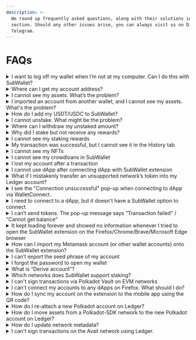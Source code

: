 ```yaml
---
description: >-
  We round up frequently asked questions, along with their solutions in this
  section. Should any other issues arise, you can always visit us on Discord and
  Telegram.
---
```


# FAQs

<details>

<summary>I want to log off my wallet when I’m not at my computer. Can I do this with SubWallet?</summary>

To keep the security of your assets while you are away, you can use the **lock function** of SubWallet. Please follow the instructions [here](getting-started/lock-and-unlock-your-wallet/).

</details>

<details>

<summary>Where can I get my account address?</summary>

Your account address should be visible under your account name. If you cannot see the address, you are likely in the "All accounts" mode. Since an address must go with a specific account, you would need to choose the exact account for which you want to get the address.

To choose an account, click on the account name to get to the account selection tab, select the specific account you want, and the address will be visible.&#x20;

![](../.gitbook/assets/image.png)

<img src="../.gitbook/assets/image (1951).png" alt="" data-size="original">

</details>

<details>

<summary>I cannot see my assets. What’s the problem?</summary>

You can change the endpoint/provider or add a new endpoint/provider by following the instructions [here](customize-endpoint-provider.md).

In case you have changed your provider but still cannot see the asset, you should restart the wallet or check again later. Some providers have slow processing speeds, and sometimes nodes can be unstable. If you need extra support, you can always visit us on [Discord](https://discord.gg/CvVewvApry) and [Telegram](https://t.me/subwallet).

</details>

<details>

<summary>I imported an account from another wallet, and I cannot see my assets. What's the problem?</summary>

Please make sure that you have activated the network on which you have the assets.

In some cases, if you import an account by seedphrase, problems can arise if the seedphrase of your original wallet is not compatible with SubWallet. Trust Wallet and Safepal are among the wallets that are not compatible with us. In this case, we suggest you create a new wallet account with SubWallet and transfer your assets from your original wallet to this new account.&#x20;

To create a new wallet account with SubWallet, please follow the instructions [here](https://docs.subwallet.app/user-guide/create-an-account).&#x20;

To receive assets with a SubWallet account, please follow the instructions [here](receive-and-transfer-assets/receive-tokens-and-nfts.md).

If you need further information, feel free to reach out to us via [Discord](https://discord.gg/CvVewvApry) and [Telegram](https://t.me/subwallet).

</details>

<details>

<summary>How do I add my USDT/USDC to SubWallet?</summary>

Before adding your USDT/USDC, you should select the correct network corresponding to your USDT/USDC in SubWallet.

With **USDT**, SubWallet currently supports a list of the networks below.

* Acala
* Astar
* Astar - EVM
* Bifrost Polkadot
* Calamari
* Parallel
* Hydration
* Interlay
* Kintsugi
* Pendulum
* Polkadot Asset Hub (Statemint)
* Moonbeam
* Kusama Asset Hub (Statemint)
* Shiden - EVM
* Equilibrium
* Binance Smart Chain
* Ethereum
* Polygon
* Arbitrum One
* Optimism
* Viction
* Hydration Rococo

With **USDC**, we support a list of the below networks.

* Calamari
* Moonbeam
* Moonriver
* Astar - EVM
* Shiden - EVM
* Binance Smart Chain
* Ethereum
* Polygon
* Arbitrum One
* Optimism
* Viction
* Polkadot Asset Hub (Statemint)
* Hydration
* Acala
* Interlay
* Centrifuge
* Ethereum Goerli
* Ethereum Sepolia

</details>

<details>

<summary>I cannot unstake. What might be the problem?</summary>

The unstake feature can be unavailable if you haven't yet withdrawn the amount you have unstaked earlier. Please claim/withdraw the assets you have unstaked before, and you can continue unstaking.

</details>

<details>

<summary>Where can I withdraw my unstaked amount?</summary>

Before withdrawing your unstaked assets, please make sure that you are **NOT** in "All accounts" mode, since this is a read-only mode. Then please follow the instructions for unstaking & withdrawing [here](manage-staking/).&#x20;

</details>

<details>

<summary>Why did I stake but not receive any rewards?</summary>

There are several reasons why you cannot see/receive staking rewards.

1. You might want to double-check the pool/validator you staked in.&#x20;

With **Nomination pool**, you will not be rewarded if your selected pool appears in "**Not earning**" status. This occurs when either you choose a pool with a Not earning status from the start or your selected pool is inactive.

An example of a "_Not earning" nomination pool_ would look like this.

<img src="../.gitbook/assets/image (1940).png" alt="" data-size="original">

With **Direct nomination**, you can go to the [Staking tab on the Subscan website](https://polkadot.subscan.io/validator) to check whether your chosen validator is active. Here, we attached a link to the Staking tab on the Polkadot network for your example.

<img src="../.gitbook/assets/image (1941).png" alt="" data-size="original">

2. Your chosen pool/validator might be slashing. If you were actively nominating that pool/validator when the slash occurred, your stake would get slashed too.
3. If you unstake your chosen pool/validator midway, the staking status will change to unbond, and you will not receive any rewards.
4. You might not see your staking rewards due to UI bugs, even if you actually received them. In this case, please contact us via [Discord](https://discord.gg/CvVewvApry) and [Telegram](https://t.me/subwallet) for support.

</details>

<details>

<summary>I cannot see my staking rewards</summary>

For some networks, there have not been any data indexers to track real-time information about your staking rewards. However, you can observe your balance to know whether or not your staking is paying off. A slight increase in your total balance would be a sign of staking rewards.&#x20;

If you stake with a validator, your staking rewards will be automatically claimed in your wallet. Below are the instructions for checking your rewards in the Rewards History tab.

<img src="../.gitbook/assets/image (1932).png" alt="" data-size="original">

<img src="../.gitbook/assets/image (1918).png" alt="" data-size="original">

<img src="../.gitbook/assets/image (1919).png" alt="" data-size="original">

</details>

<details>

<summary>My transaction was successful, but I cannot see it in the History tab</summary>

In this case, you might want to select the network corresponding to the transactions you made on that network.&#x20;

**Step 1: Check your account**&#x20;

In order to change your account, you can click on the account name to get to the account management screen.&#x20;

<img src="../.gitbook/assets/image (1957).png" alt="" data-size="original">

SubWallet supports two types of accounts: EVM and Polkadot-SDK. We choose a _Polkadot-SDK account_ for this example.

<img src="../.gitbook/assets/image (1958).png" alt="" data-size="original">

**Step 2: Check your network**

Click on the network name to get to the network selection tab.

<img src="../.gitbook/assets/image (1959).png" alt="" data-size="original">

A list of networks will appear for you to choose from. We choose the _Polkadot network_ for this example.

<img src="../.gitbook/assets/image (1960).png" alt="" data-size="original">

</details>

<details>

<summary>I cannot see my NFTs</summary>

:information\_source: While SubWallet covers many standard NFTs and Tokens, some may not be supported automatically. If yours are among these, please reach out to us on [Discord](https://discord.gg/CvVewvApry) or [Telegram](https://t.me/subwallet) for assistance.

If you don't see your NFTs and tokens, you can manually import them into SubWallet.

<img src="../.gitbook/assets/image (1944).png" alt="" data-size="original">

<img src="../.gitbook/assets/image (1945).png" alt="" data-size="original">

In case you have imported your NFTs into SubWallet, it might take some time for the wallet to display them. Please wait for a while and check again later.&#x20;

</details>

<details>

<summary>I cannot see my crowdloans in SubWallet</summary>

At the moment, if you participate in crowdloans via third parties, such as [Bifrost Finance](https://bifrost.finance/) and [Parallel Finance](https://parallel.fi/), your crowdloans will not be visible in SubWallet.

</details>

<details>

<summary>I lost my account after a transaction</summary>

Before signing a transaction, please make sure that the remaining balance in your account after that transaction is above the existential deposit amount. More information on existential balance can be found [here](https://support.polkadot.network/support/solutions/articles/65000168651-what-is-the-existential-deposit-).

</details>

<details>

<summary>I cannot use dApp after connecting dApp with SubWallet extension</summary>

This issue can happen if you have multiple extension wallets with your browser. Extension wallets can cause conflict among each other.

We suggest you disable other extension wallets and reconnect SubWallet. If that also does not work, please reach out to us via [Discord](https://discord.gg/CvVewvApry) and [Telegram](https://t.me/subwallet).&#x20;

</details>

<details>

<summary>What if I mistakenly transfer an unsupported network’s token into my Ledger account?</summary>

:information\_source: _**Which situation does this user guide refer to?**_

When a user attaches a Ledger account to any hot wallet and chooses to connect a Substrate network (aka Polkadot SDK network such as Polkadot, Kusama, etc.), all the actions users can execute are only limited to the chosen network. For example, if a user chooses to connect Polkadot network, this user can only see the balance of DOT and make transactions on the Polkadot network.\
\
For some reason, users can mistakenly send different tokens to the chosen Substrate network. To illustrate, when a user sends his/her CFG tokens to his/her Ledger account on the Polkadot network, these tokens can not be displayed, and as a result, they can not be used for any kind of transaction, either. (Including token transfer, staking, etc)\
\
In this FAQ, we will demonstrate the case where CFG is mistakenly transferred to a Ledger account currently on Polkadot and How you can withdraw it using our tool.&#x20;

:information\_source: _**Note**_: This method also applies to the following networks: Acala, Ajuna Network, Aleph Zero, Astar, Bifrost (Polkadot), Bifrost (Kusama), Centrifuge, Composable Finance, Darwinia2, Dock, Edgeware, Equilibrium, Genshiro, HydraDX, Interlay, Karura, Khala, Kusama, Nodle, OriginTrail, Parallel, Pendulum, Phala, Picasso, Polkadex, Polkadot, Polymesh Mainnet, QUARTZ by UNIQUE, AssetHub (Polkadot), AssetHub (Kusama), Ternoa, Unique Network, Zeitgeist, and SORA.

**Step 1: Download the tool from this** [**link**](https://github.com/Koniverse/Ledger-Account-Recovery-Tool/releases)

<img src="../.gitbook/assets/image (1920).png" alt="" data-size="original">

**Step 2: Turn off your internet connection**

**Step 3: Extract the folder from the downloaded zip file and open index.html**

<img src="../.gitbook/assets/image (1961).png" alt="" data-size="original">

<img src="../.gitbook/assets/image (1962).png" alt="" data-size="original">

**Step 4: Open the file in a browser**

We use _Chrome_ for this example.

<img src="../.gitbook/assets/image (1926).png" alt="" data-size="original">

**Step 5: Select the network of the Ledger account, enter the seed phrase, and account address**

<img src="../.gitbook/assets/image (1927).png" alt="" data-size="original">

**Step 6: Click Export JSON file, and create a strong password to protect the JSON file**

<img src="../.gitbook/assets/Untitled.png" alt="" data-size="original">

<img src="../.gitbook/assets/image (1928).png" alt="" data-size="original">

**Step 7: Import the JSON file into SubWallet and recover the funds by sending all tokens to another account**

You can see how to import the JSON file into SubWallet [here](account-management/import-and-restore-an-account.md).

<img src="../.gitbook/assets/image (1929).png" alt="" data-size="original">

The imported account will have the name "Ledger Recovery".

<img src="../.gitbook/assets/image (1931).png" alt="" data-size="original">

Then, you send all your tokens to another account. You can follow the instructions [here](receive-and-transfer-assets/transfer-tokens/) to transfer all your assets to another account.

That's how you can recover the tokens you mistakenly transferred to an unsupported network in your Ledger account. Should any issues arise, please reach out to us via [Discord](https://discord.gg/CvVewvApry) and [Telegram](https://t.me/subwallet).&#x20;

</details>

<details>

<summary>I see the "Connection unsuccessful" pop-up when connecting to dApp via WalletConnect.</summary>

In this case, please try re-connecting WalletConnect again using 1 of the 2 options below:

#### **Option 1: Get the latest connection on WalletConnect and re-connect**

**Step 1**: Open the dApp you want to connect and choose “**WalletConnect**”.

_Here, we are using Galxe as an example._

<img src="../.gitbook/assets/Screenshot_48.png" alt="" data-size="original">

**Step 2**: Get the latest connection from the WalletConnect pop-up by selecting your preferred way to connect.

:information\_source: Here, there will be 2 ways to connect your wallet:

* Save the QR code and use it to connect.
* Copy the URI link by clicking the copy icon and use it to connect.

<img src="../.gitbook/assets/Screenshot_49.png" alt="" data-size="original">

**Step 3**: Open the SubWallet extension, go to Settings, choose WalletConnect, then select “**New Connection**”.

#### **Option 2: Check the VPN connection and repeat the process as in Option 1**

:information\_source: WalletConnect connection access can be restricted/blocked in some countries, as stated in Section (C) of [WalletConnect's Terms of Service](https://walletconnect.com/terms). As a result, before connecting dApp via WalletConnect, please ensure the VPN connection is not connected to the servers of these countries.

Once done, you can repeat the process as in Option 1.

</details>

<details>

<summary>I need to connect to a dApp, but it doesn't have a SubWallet option to connect</summary>

To connect to a dApp that does not have a SubWallet wallet option, you can connect via WalletConnect using this [guide](https://docs.subwallet.app/main/extension-user-guide/connect-dapps-and-manage-website-access/connect-dapp-with-walletconnect).

If there is no WalletConnect option, please suggest it to us so we can work on integrating it as soon as possible.

</details>

<details>

<summary>I can’t send tokens. The pop-up message says “Transaction failed” / “Cannot get balance”</summary>

When you receive these messages, please do the following:

**Step 1**: On the SubWallet homepage, click on the list item at the upper left corner to get to the Settings section.

<img src="../.gitbook/assets/Screenshot_50.png" alt="" data-size="original">

**Step 2**: In the Settings section, choose "Manage networks".

<img src="../.gitbook/assets/Screenshot_51.png" alt="" data-size="original">

**Step 3**: Search for the network that supports your token to check the network connection.&#x20;

If the connect icon is yellow/grey → You need to turn off the network and enable it back or [change to another provider](customize-endpoint-provider.md) to restore the network connection.&#x20;

If it still doesn't work (due to all the RPCs not working at that moment), please come back another time and try again.

</details>

<details>

<summary>It kept loading forever and showed no information whenever I tried to open the SubWallet extension on the Firefox/Chrome/Brave/Microsoft Edge browser</summary>

#### If you haven't enabled WebGL yet&#x20;

The reason it happened is that you have not yet enabled the configuration to display WebGL images (3D images) in the browser.

To enable configuration in Firefox/Chrome/Microsoft Edge, please follow the instructions [here](https://help.constructiononline.com/en/scheduling-webgl-and-hardware-acceleration).

#### If you have enabled WebGL beforehand

In this case, you will need to clear the extension's database.&#x20;

:warning:  **Please note that by doing this, some account-related data may be lost, **<mark style="background-color:yellow;">**but the seed phrase will not be affected.**</mark>** This includes:**

* **Custom networks/tokens added**
* **Networks that are manually turned on/off**
* **Transaction history of networks that don't have indexers.**

Please follow the instructions below if you are using Chrome/MS Edge/Brave browser:

**Step 1**: Open the SubWallet extension, right-click on the extension screen, and click "**Inspect**".

<img src="../.gitbook/assets/Screenshot_12 (2).png" alt="" data-size="original">

**Step 2**: The browser's DevTools window will appear. Select the "**Application**" tab to open the Application panel.

<img src="../.gitbook/assets/Screenshot_13 (2).png" alt="" data-size="original">

**Step 3**: In the tab, expand the IndexDB menu, then select the "**SubWalletDB\_v2**" database.

<img src="../.gitbook/assets/Screenshot_14 (2).png" alt="" data-size="original"><img src="../.gitbook/assets/Screenshot_15 (2).png" alt="" data-size="original">

Once done, choose "**Delete database**", then click "**OK**" to confirm the request and then close the window.

<img src="../.gitbook/assets/Screenshot_16 (2) (1).png" alt="" data-size="original"><img src="../.gitbook/assets/Screenshot_17 (1) (1).png" alt="" data-size="original">

**Step 4**: Click on the 3-dot icon at the top right of the screen, then select "**Extension**" and click "**Manage extension**" to open the Extension panel.

<img src="../.gitbook/assets/Screenshot_18 (2).png" alt="" data-size="original"><img src="../.gitbook/assets/Screenshot_19 (2).png" alt="" data-size="original">

**Step 5**: Find the SubWallet extension in the extension list, then **turn off and on** the toggle.

<img src="../.gitbook/assets/Screenshot_20 (1).png" alt="" data-size="original">

**Step 6**: You have successfully cleared the extension data. Now, you can use the extension normally.

</details>

<details>

<summary>How can I import my Metamask account (or other wallet accounts) onto the SubWallet extension?</summary>

SubWallet offers a variety of options for importing accounts from other wallets to SubWallet.

You can import a Metamask account onto the SubWallet extension using the [Import by private key](https://docs.subwallet.app/main/extension-user-guide/account-management/import-and-restore-an-account#import-by-private-key-currently-supported-with-evm-account) option, in which the private key is exported from the account.

In addition, SubWallet also supports the following methods:

* [Import by seed phrase](https://docs.subwallet.app/main/extension-user-guide/account-management/import-and-restore-an-account#import-from-seed-phrase) (if you have a seed phrase)
* [Import by JSON file](https://docs.subwallet.app/main/extension-user-guide/account-management/import-and-restore-an-account#import-from-polkadot-js-import-by-json-file)
* [Import by QR code](https://docs.subwallet.app/main/extension-user-guide/account-management/import-and-restore-an-account#import-by-qr-code).

</details>

<details>

<summary>I can’t export the seed phrase of my account</summary>

The “**Export seed phrase**” feature is only available for accounts:

* Imported onto the SubWallet extension by seed phrase after the release of [version v1.0.3](https://github.com/Koniverse/SubWallet-Extension/releases/tag/v1.0.3) **OR**
* Created on the SubWallet extension after the release of [version v1.0.3](https://github.com/Koniverse/SubWallet-Extension/releases/tag/v1.0.3).

</details>

<details>

<summary>I forgot the password to open my wallet</summary>

SubWallet does not store any copy of your password. If you don't remember your password, you will need to reset your wallet by re-importing your account.

To reset your wallet, please follow the instructions [here](https://docs.subwallet.app/main/extension-user-guide/getting-started/create-a-master-password/forgot-master-password).

</details>

<details>

<summary>What is “Derive account”?</summary>

“**Derive account**” is a feature allowing you to create a new account from an original one. With one seed phrase, you can create many different accounts to use.

* Derivative accounts have the exact seed phrase and different paths.
* You can use a derivative account as the original account to make transactions.

</details>

<details>

<summary>Which networks does SubWallet support staking?</summary>

Subwallet lets you easily stake your tokens and receive staking rewards by directly nominating validators or joining a nomination pool.

**With the direct nomination staking option, SubWallet is currently supporting the following networks:**

* Polkadot
* Kusama
* Aleph Zero
* Avail
* Vara
* Calamari
* Turing
* Polkadex
* Amplitude
* Bifrost Kusama
* Bifrost Polkadot
* Edgeware
* Ternoa
* Pendulum
* Creditcoin Mainnet
* Kilt
* Astar
* Shiden
* Shibuya
* Moonbeam
* Moonriver

**With the nomination pool staking option, SubWallet is currently supporting the following networks:**

* Polkadot
* Kusama
* Aleph Zero
* Avail
* Vara

</details>

<details>

<summary>I can't sign transactions via Polkadot Vault on EVM networks</summary>

This is due to the latest update of the Polkadot Vault app, in which Polkadot Vault no longer supports signing transactions for the EVM networks (Moonbeam, Moonriver, Moonbase).

If you have assets on these networks on Polkadot Vault, please follow the steps below to transfer them out of your Polkadot Vault account:

_In this example, we want to transfer GLMR on Moonbeam out of the account._

**Step 1**: On the homepage, click on the Moonbeam Key Set.

<img src="../.gitbook/assets/Screenshot_33.png" alt="" data-size="original">

**Step 2**: Click on the 3-dot icon at the top right of the screen and select the "**Share Private Key**" option.

<img src="../.gitbook/assets/Screenshot_34.png" alt="" data-size="original">

<img src="../.gitbook/assets/Screenshot_41.png" alt="" data-size="original">

**Step 3**: Enter your passcode to authorize the action, then choose the "**Export Private Key**" button.

<img src="../.gitbook/assets/image (1967).png" alt="" data-size="original">

<img src="../.gitbook/assets/Screenshot_35.png" alt="" data-size="original">

The "**Export Private Key**" screen will pop up with the QR code of your private key. Screenshot and keep it in a safe place.

<img src="../.gitbook/assets/image (1968).png" alt="" data-size="original">

**Step 4**: Open the SubWallet extension. On the SubWallet homepage, click on the account name at the top left of the screen to get to the account list.

<img src="../.gitbook/assets/Screenshot_63 (1).png" alt="" data-size="original">

**Step 5**: Click the "**Import**" icon at the bottom of the account list.

<img src="../.gitbook/assets/Screenshot_64.png" alt="" data-size="original">

**Step 6**: Choose the "**Import by QR code**" option.

<img src="../.gitbook/assets/Screenshot_65.png" alt="" data-size="original">

**Step 7**: Click the "**Scan the QR code**" button.

<img src="../.gitbook/assets/Screenshot_66.png" alt="" data-size="original">

**Step 8**: If you have not previously granted camera access to SubWallet, please click "**OK**" to allow.

Then, put your phone (with the QR code of your private key taken in **Step 3**) close to the screen to scan it with SubWallet.

<img src="../.gitbook/assets/Screenshot_67.png" alt="" data-size="original">

**Step 9**: After successfully importing the account, you will be directed to the homepage. You can now transfer your GLMR to another account using the guide [here](https://docs.subwallet.app/main/extension-user-guide/receive-and-transfer-assets/transfer-tokens).

</details>

<details>

<summary>I can't connect my accounts to any dApps on Firefox. What should I do?</summary>

:warning: The information will be available soon.

</details>

<details>

<summary>How do I sync my account on the extension to the mobile app using the QR code?</summary>

You can easily sync your account on mobile to the extension by exporting your account's QR code. If you have multiple accounts, repeat the instructions below for each account.

**Step 1:** Export your account's QR code by following this [guide](https://docs.subwallet.app/main/extension-user-guide/account-management/export-and-backup-accounts#export-and-backup-an-account). Please note that in Step 4 of the guide, select "**Export QR code**" only.

You can either screenshot it or keep the export screen.

<img src="../.gitbook/assets/Screenshot_271 (1).png" alt="" data-size="original">

**Step 2**: Import your newly exported account onto the mobile app by following this [guide](https://docs.subwallet.app/main/mobile-app-user-guide/account-management/import-restore-an-account#import-by-qr-code).

:information\_source: You can also export all your accounts on the extension using this [guide](https://docs.subwallet.app/main/extension-user-guide/account-management/export-and-backup-accounts#export-multiple-accounts) and import them onto the mobile app by [importing the JSON file](https://docs.subwallet.app/main/mobile-app-user-guide/account-management/export-and-backup-accounts#export-multiple-accounts).

:information\_source: This is the quickest way to sync your accounts on the extension to mobile, but transferring the JSON file from the computer/PC to your mobile will require some time.

If you have not yet installed the SubWallet mobile, you can do so by following this [guide](https://docs.subwallet.app/main/mobile-app-user-guide/getting-started/install-subwallet-mobile).

</details>

<details>

<summary>How do I re-attach a new Polkadot account on Ledger?</summary>

If you have previously created a Polkadot account with Ledger, you'll need to re-attach that account by selecting the "**Polkadot (new)**" network when connecting your Ledger to the SubWallet extension.&#x20;

The new Polkadot app version will become the main app for all substrate-based networks in the future.

:information\_source: The new Polkadot app will enable your Ledger device to sign transactions on **all Substrate-based networks** without facing app disruptions due to runtime upgrades.&#x20;

:information\_source: In contrast, the old Polkadot app only allows your Ledger to sign transactions **on the Polkadot network**.

To re-attach a new Polkadot account, please follow the instructions below:

**Step 1**: Have your Ledger device ready & connected to your computer. Choose the **Polkadot** app on your Ledger.

<img src="../.gitbook/assets/IMG_0015 (1).jpg" alt="" data-size="original">

**Step 2**: Update the **Polkadot** app in your Ledger to the latest version.

**Step 3**: Connect your Ledger using this [guide](https://docs.subwallet.app/main/extension-user-guide/account-management/connect-ledger-device). Please note that in Step 4 of the guide, you need to select "**Polkadot (new)**" to match the Polkadot app on your Ledger.

<img src="../.gitbook/assets/Screenshot_317.png" alt="" data-size="original">

**Step 4**: You have successfully re-attached the new Polkadot account!

<img src="../.gitbook/assets/Screenshot_319.png" alt="" data-size="original"><img src="../.gitbook/assets/Screenshot_320.png" alt="" data-size="original">

</details>

<details>

<summary>How do I move assets from a Polkadot-SDK network to the new Polkadot account on Ledger?</summary>

:information\_source: You'll only need to do this action if your assets **are not** on the 2 networks:&#x20;

* Polkadot (displayed as "**Polkadot**" in your Ledger)
* Polkadot Asset Hub (displayed as "**Statemint**" in your Ledger).

**Step 1**: Connect your Ledger device to the SubWallet extension following this [guide](https://docs.subwallet.app/main/extension-user-guide/account-management/connect-ledger-device). Please note that in Step 4 of the guide, you need to select a Substrate network that is not from the 2 networks mentioned above.

_In this example, we will transfer the funds from the Ledger Kusama account to the new Polkadot account. Select "**Kusama**" and click "**Connect Ledger device**"._

<img src="../.gitbook/assets/Screenshot_321.png" alt="" data-size="original">

**Step 2**: Transfer your assets in that network to the new Polkadot account using this [guide](https://docs.subwallet.app/main/extension-user-guide/receive-and-transfer-assets/transfer-tokens/cross-chain-transfer). Make sure you already have the network address of your new Polkadot account to paste into the _Send to_ field.

:information\_source: If you see the pop-up message "**Network's metadata out of date**", consider updating the network metadata to its latest spec to continue with the transaction. Check out this [guide](faqs.md#how-do-i-update-network-metadata) if you want to update the network metadata.

:information\_source: You will need to use the **Polkadot Migration** app to sign the transaction.

<img src="../.gitbook/assets/Screenshot_322 (1).png" alt="" data-size="original"><img src="../.gitbook/assets/Screenshot_336.png" alt="" data-size="original">

:warning: If you have funds being staked on the network, please unlock them by unstaking them first, then withdraw. After that, you can transfer the funds to your new Polkadot account.

</details>

<details>

<summary>How do I update network metadata?</summary>

To update network metadata on Ledger, you can choose one of the following options:

#### Option 1: Turn off and on the network on the SubWallet extension using this [guide](https://docs.subwallet.app/main/extension-user-guide/customize-your-networks), or reload the extension.

#### Option 2: Update the network metadata using the Polkadot.js app

Please follow the instructions below. In this instruction, we will update the Kusama metadata on the new Polkadot account.

**Step 1:** Head to [the Polkadot.js app site](https://polkadot.js.org/apps/#/accounts) and connect your new Polkadot account.

<img src="../.gitbook/assets/Screenshot_324.png" alt="" data-size="original">

**Step 2**: Click on the Polkadot button at the top left of the screen to switch to the Kusama network.

<img src="../.gitbook/assets/Screenshot_327.png" alt="" data-size="original">

<img src="../.gitbook/assets/Screenshot_328.png" alt="" data-size="original">

Choose your preferred provider and then click "**Switch**".

<img src="../.gitbook/assets/Screenshot_330.png" alt="" data-size="original">

**Step 3**: Once done, click "**Settings**" on the taskbar and select the "**Metadata**" tab.

<img src="../.gitbook/assets/Screenshot_331.png" alt="" data-size="original">

<img src="../.gitbook/assets/Screenshot_332.png" alt="" data-size="original">

In the Metadata tab, choose "**Update metadata**" to update the Kusama metadata.

<img src="../.gitbook/assets/Screenshot_333.png" alt="" data-size="original">

**Step 4**: The SubWallet extension pop-up will appear, asking you to approve this update. Click "**Approve**" to proceed.

<img src="../.gitbook/assets/Screenshot_334.png" alt="" data-size="original">

</details>

<details>

<summary>I can't sign transactions on the Avail network using Ledger.</summary>

:information\_source: SubWallet has integrated the Avail Ledger app on version v1.2.22 to fix this issue. Update your extension to this version or the later one before you start doing this.

:warning: If you are using the SubWallet extension on Firefox, you will need to export and import your accounts to another browser (Brave, Chrome recommended). The SubWallet extension on Firefox cannot be updated at the moment due to compatibility issues with Manifest V3, which means you won't be able to transfer/withdraw any tokens, including AVAIL.&#x20;

In order to sign transactions on the Avail network using Ledger, follow this [guide](account-management/connect-ledger-device/#connect-via-legacy-ledger-apps). Please note that you need to **select and open the Avail app** in your Ledger (not the Polkadot app) and **choose the Avail option** in the dropdown list when connecting your Ledger to SubWallet.&#x20;

<img src="../.gitbook/assets/2.jpg" alt="" data-size="original">![](<../.gitbook/assets/1 (1).jpg>)

<img src="../.gitbook/assets/Screenshot_101.png" alt="" data-size="original">![](../.gitbook/assets/Screenshot\_102.png)

Once connected, you'll be able to make AVAIL-related transactions on Ledger.

:warning: **If you've previously used the Polkadot app to claim AVAIL, the problem will still remain**. The Avail network is not compatible with the Polkadot app on Ledger; therefore, your AVAIL tokens are trapped. In this case, the only way is to use the [Ledger Account Recovery Tool](https://github.com/Koniverse/Ledger-Account-Recovery-Tool) to be able to transfer your AVAIL out of your Ledger Polkadot account. Detailed instructions on migrating your assets using this tool can be found [here](faqs.md#what-if-i-mistakenly-transfer-an-unsupported-networks-token-into-my-ledger-account).

:warning: **Using the tool exposes your seed phrase; you are recommended to create new and move assets. Use it at your own risk!**

</details>
